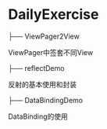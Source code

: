 # DailyExercise

├── ViewPager2View

ViewPager中签套不同View

├── reflectDemo

反射的基本使用和封装

├── DataBindingDemo


DataBinding的使用
